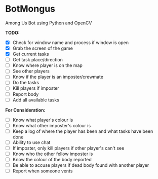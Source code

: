 # BotMongus
Among Us Bot using Python and OpenCV

**TODO:**

- [x] Check for window name and process if window is open
- [x] Grab the screen of the game
- [x] Get current tasks
- [ ] Get task place/direction
- [ ] Know where player is on the map
- [ ] See other players
- [ ] Know if the player is an imposter/crewmate
- [ ] Do the tasks
- [ ] Kill players if imposter
- [ ] Report body
- [ ] Add all available tasks

**For Consideration:**
- [ ] Know what player's colour is
- [ ] Know what other imposter's colour is
- [ ] Keep a log of where the player has been and what tasks have been done
- [ ] Ability to use chat
- [ ] If imposter, only kill players if other player's can't see
- [ ] Know who the other fellow imposter is
- [ ] Know the colour of the body reported
- [ ] Be able to accuse players if dead body found with another player
- [ ] Report when someone vents
